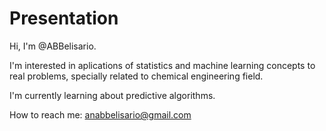 # Presentation
Hi, I'm @ABBelisario.

I'm interested in aplications of statistics and machine learning concepts to real problems, specially related to chemical engineering field.

I'm currently learning about predictive algorithms.

How to reach me: anabbelisario@gmail.com

<!---
ABBelisario/ABBelisario is a ✨ special ✨ repository because its `README.md` (this file) appears on your GitHub profile.
You can click the Preview link to take a look at your changes.
--->
